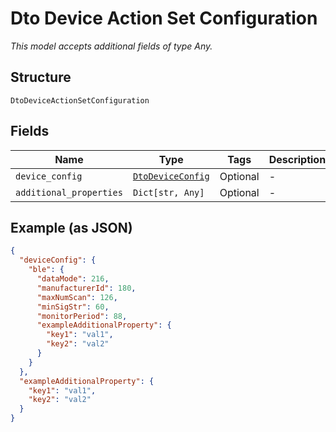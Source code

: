 
# Dto Device Action Set Configuration

*This model accepts additional fields of type Any.*

## Structure

`DtoDeviceActionSetConfiguration`

## Fields

| Name | Type | Tags | Description |
|  --- | --- | --- | --- |
| `device_config` | [`DtoDeviceConfig`](../../doc/models/dto-device-config.md) | Optional | - |
| `additional_properties` | `Dict[str, Any]` | Optional | - |

## Example (as JSON)

```json
{
  "deviceConfig": {
    "ble": {
      "dataMode": 216,
      "manufacturerId": 180,
      "maxNumScan": 126,
      "minSigStr": 60,
      "monitorPeriod": 88,
      "exampleAdditionalProperty": {
        "key1": "val1",
        "key2": "val2"
      }
    }
  },
  "exampleAdditionalProperty": {
    "key1": "val1",
    "key2": "val2"
  }
}
```

